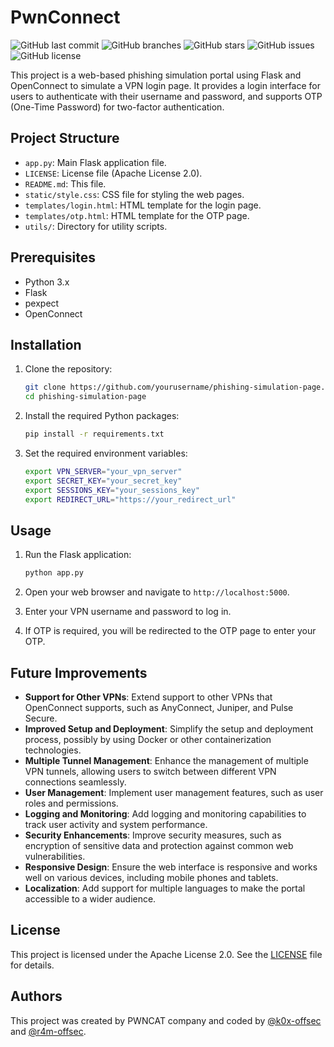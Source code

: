 # PwnConnect

![GitHub last commit](https://img.shields.io/github/last-commit/pwncat-offsec/PwnConnect)
![GitHub branches](https://img.shields.io/github/branches/pwncat-offsec/PwnConnect)
![GitHub stars](https://img.shields.io/github/stars/pwncat-offsec/PwnConnect)
![GitHub issues](https://img.shields.io/github/issues/pwncat-offsec/PwnConnect)
![GitHub license](https://img.shields.io/github/license/pwncat-offsec/PwnConnect)

This project is a web-based phishing simulation portal using Flask and OpenConnect to simulate a VPN login page. It provides a login interface for users to authenticate with their username and password, and supports OTP (One-Time Password) for two-factor authentication.

## Project Structure

- `app.py`: Main Flask application file.
- `LICENSE`: License file (Apache License 2.0).
- `README.md`: This file.
- `static/style.css`: CSS file for styling the web pages.
- `templates/login.html`: HTML template for the login page.
- `templates/otp.html`: HTML template for the OTP page.
- `utils/`: Directory for utility scripts.
  
## Prerequisites

- Python 3.x
- Flask
- pexpect
- OpenConnect

## Installation

1. Clone the repository:
    ```sh
    git clone https://github.com/yourusername/phishing-simulation-page.git
    cd phishing-simulation-page
    ```

2. Install the required Python packages:
    ```sh
    pip install -r requirements.txt
    ```

3. Set the required environment variables:
    ```sh
    export VPN_SERVER="your_vpn_server"
    export SECRET_KEY="your_secret_key"
    export SESSIONS_KEY="your_sessions_key"
    export REDIRECT_URL="https://your_redirect_url"
    ```

## Usage

1. Run the Flask application:
    ```sh
    python app.py
    ```

2. Open your web browser and navigate to `http://localhost:5000`.

3. Enter your VPN username and password to log in.

4. If OTP is required, you will be redirected to the OTP page to enter your OTP.

## Future Improvements

- **Support for Other VPNs**: Extend support to other VPNs that OpenConnect supports, such as AnyConnect, Juniper, and Pulse Secure.
- **Improved Setup and Deployment**: Simplify the setup and deployment process, possibly by using Docker or other containerization technologies.
- **Multiple Tunnel Management**: Enhance the management of multiple VPN tunnels, allowing users to switch between different VPN connections seamlessly.
- **User Management**: Implement user management features, such as user roles and permissions.
- **Logging and Monitoring**: Add logging and monitoring capabilities to track user activity and system performance.
- **Security Enhancements**: Improve security measures, such as encryption of sensitive data and protection against common web vulnerabilities.
- **Responsive Design**: Ensure the web interface is responsive and works well on various devices, including mobile phones and tablets.
- **Localization**: Add support for multiple languages to make the portal accessible to a wider audience.

## License

This project is licensed under the Apache License 2.0. See the [LICENSE](http://_vscodecontentref_/1) file for details.

## Authors

This project was created by PWNCAT company and coded by [@k0x-offsec](https://github.com/k0x-offsec) and [@r4m-offsec](https://github.com/r4m-offsec).